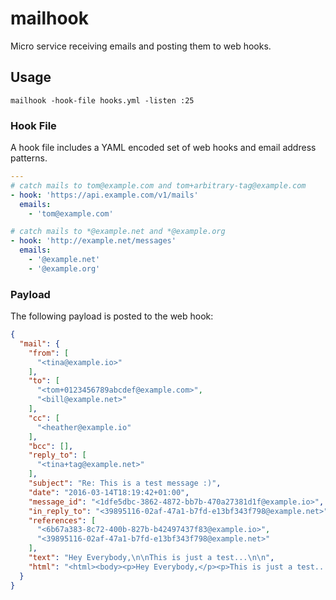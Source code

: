 # mailhook

Micro service receiving emails and posting them to web hooks.

## Usage

```
mailhook -hook-file hooks.yml -listen :25
```

### Hook File

A hook file includes a YAML encoded set of web hooks and email address
patterns.

```yaml
---
# catch mails to tom@example.com and tom+arbitrary-tag@example.com
- hook: 'https://api.example.com/v1/mails'
  emails:
    - 'tom@example.com'

# catch mails to *@example.net and *@example.org
- hook: 'http://example.net/messages'
  emails:
    - '@example.net'
    - '@example.org'
```

### Payload

The following payload is posted to the web hook:

```json
{
  "mail": {
    "from": [
      "<tina@example.io>"
    ],
    "to": [
      "<tom+0123456789abcdef@example.com>",
      "<bill@example.net>"
    ],
    "cc": [
      "<heather@example.io"
    ],
    "bcc": [],
    "reply_to": [
      "<tina+tag@example.net>"
    ],
    "subject": "Re: This is a test message :)",
    "date": "2016-03-14T18:19:42+01:00",
    "message_id": "<1dfe5dbc-3862-4872-bb7b-470a27381d1f@example.io>",
    "in_reply_to": "<39895116-02af-47a1-b7fd-e13bf343f798@example.net>",
    "references": [
      "<6b67a383-8c72-400b-827b-b42497437f83@example.io>",
      "<39895116-02af-47a1-b7fd-e13bf343f798@example.net>"
    ],
    "text": "Hey Everybody,\n\nThis is just a test...\n\n",
    "html": "<html><body><p>Hey Everybody,</p><p>This is just a test...</p></body></html>"
  }
}
```
